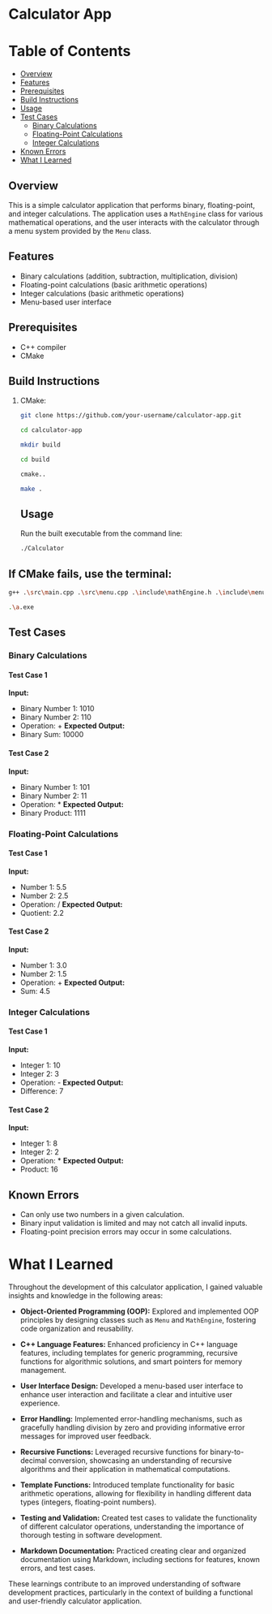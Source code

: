 # Calculator App

# Table of Contents

- [Overview](#overview)
- [Features](#features)
- [Prerequisites](#prerequisites)
- [Build Instructions](#build-instructions)
- [Usage](#usage)
- [Test Cases](#test-cases)
  - [Binary Calculations](#binary-calculations)
  - [Floating-Point Calculations](#floating-point-calculations)
  - [Integer Calculations](#integer-calculations)
- [Known Errors](#known-errors)
- [What I Learned](#what-i-learned)


## Overview
This is a simple calculator application that performs binary, floating-point, and integer calculations. The application uses a `MathEngine` class for various mathematical operations, and the user interacts with the calculator through a menu system provided by the `Menu` class.

## Features
- Binary calculations (addition, subtraction, multiplication, division)
- Floating-point calculations (basic arithmetic operations)
- Integer calculations (basic arithmetic operations)
- Menu-based user interface

## Prerequisites
- C++ compiler
- CMake

## Build Instructions
1. CMake:
   ```bash
   git clone https://github.com/your-username/calculator-app.git
   ```
   ```bash
   cd calculator-app
   ```
   ```bash
   mkdir build
   ```
   ```bash
   cd build
   ```
   ```bash
   cmake..
   ```
   ```bash
   make .
   ```

   ## Usage
   Run the built executable from the command line:
   ```bash
   ./Calculator
   ```
## If CMake fails, use the terminal:
  ```bash
  g++ .\src\main.cpp .\src\menu.cpp .\include\mathEngine.h .\include\menu.h
  ```
  ```bash
  .\a.exe
  ```

## Test Cases

### Binary Calculations

#### Test Case 1
**Input:**
- Binary Number 1: 1010
- Binary Number 2: 110
- Operation: +
**Expected Output:**
- Binary Sum: 10000

#### Test Case 2
**Input:**
- Binary Number 1: 101
- Binary Number 2: 11
- Operation: *
**Expected Output:**
- Binary Product: 1111

### Floating-Point Calculations

#### Test Case 1
**Input:**
- Number 1: 5.5
- Number 2: 2.5
- Operation: /
**Expected Output:**
- Quotient: 2.2

#### Test Case 2
**Input:**
- Number 1: 3.0
- Number 2: 1.5
- Operation: +
**Expected Output:**
- Sum: 4.5

### Integer Calculations

#### Test Case 1
**Input:**
- Integer 1: 10
- Integer 2: 3
- Operation: -
**Expected Output:**
- Difference: 7

#### Test Case 2
**Input:**
- Integer 1: 8
- Integer 2: 2
- Operation: *
**Expected Output:**
- Product: 16

## Known Errors

- Can only use two numbers in a given calculation.
- Binary input validation is limited and may not catch all invalid inputs.
- Floating-point precision errors may occur in some calculations.

# What I Learned

Throughout the development of this calculator application, I gained valuable insights and knowledge in the following areas:

- **Object-Oriented Programming (OOP):** Explored and implemented OOP principles by designing classes such as `Menu` and `MathEngine`, fostering code organization and reusability.

- **C++ Language Features:** Enhanced proficiency in C++ language features, including templates for generic programming, recursive functions for algorithmic solutions, and smart pointers for memory management.

- **User Interface Design:** Developed a menu-based user interface to enhance user interaction and facilitate a clear and intuitive user experience.

- **Error Handling:** Implemented error-handling mechanisms, such as gracefully handling division by zero and providing informative error messages for improved user feedback.

- **Recursive Functions:** Leveraged recursive functions for binary-to-decimal conversion, showcasing an understanding of recursive algorithms and their application in mathematical computations.

- **Template Functions:** Introduced template functionality for basic arithmetic operations, allowing for flexibility in handling different data types (integers, floating-point numbers).

- **Testing and Validation:** Created test cases to validate the functionality of different calculator operations, understanding the importance of thorough testing in software development.

- **Markdown Documentation:** Practiced creating clear and organized documentation using Markdown, including sections for features, known errors, and test cases.

These learnings contribute to an improved understanding of software development practices, particularly in the context of building a functional and user-friendly calculator application.

